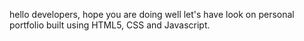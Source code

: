 hello developers, hope you are doing well let's have look on personal portfolio built using HTML5, CSS and Javascript.
